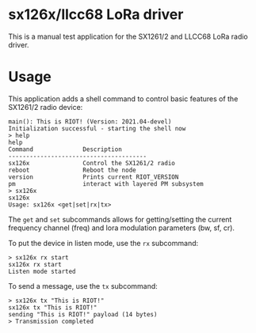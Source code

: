 sx126x/llcc68 LoRa driver
==================

This is a manual test application for the SX1261/2 and LLCC68 LoRa radio driver.

Usage
=====

This application adds a shell command to control basic features of the SX1261/2
radio device:

```
main(): This is RIOT! (Version: 2021.04-devel)
Initialization successful - starting the shell now
> help
help
Command              Description
---------------------------------------
sx126x               Control the SX1261/2 radio
reboot               Reboot the node
version              Prints current RIOT_VERSION
pm                   interact with layered PM subsystem
> sx126x
sx126x
Usage: sx126x <get|set|rx|tx>
```

The `get` and `set` subcommands allows for getting/setting the current
frequency channel (freq) and lora modulation parameters (bw, sf, cr).

To put the device in listen mode, use the `rx` subcommand:

```
> sx126x rx start
sx126x rx start
Listen mode started
```

To send a message, use the `tx` subcommand:

```
> sx126x tx "This is RIOT!"
sx126x tx "This is RIOT!"
sending "This is RIOT!" payload (14 bytes)
> Transmission completed
```

